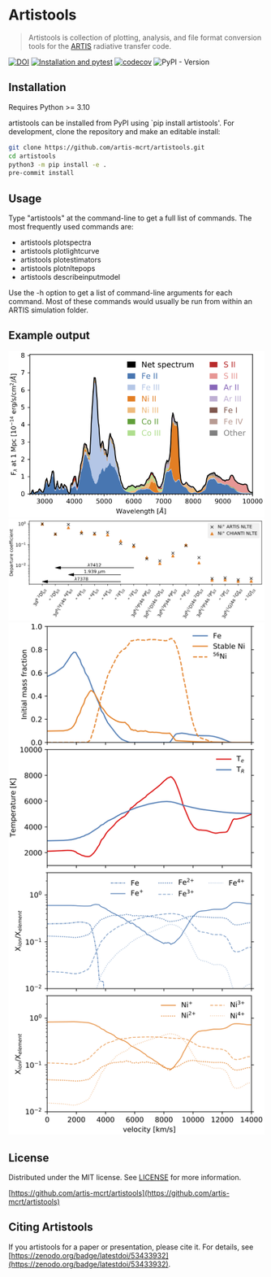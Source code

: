 # Artistools

> Artistools is collection of plotting, analysis, and file format conversion tools for the [ARTIS](https://github.com/artis-mcrt/artis) radiative transfer code.

[![DOI](https://zenodo.org/badge/53433932.svg)](https://zenodo.org/badge/latestdoi/53433932)
[![Installation and pytest](https://github.com/artis-mcrt/artistools/actions/workflows/pytest.yml/badge.svg)](https://github.com/artis-mcrt/artistools/actions/workflows/pytest.yml)
[![codecov](https://codecov.io/gh/artis-mcrt/artistools/branch/main/graph/badge.svg?token=XFlarJqeZd)](https://codecov.io/gh/artis-mcrt/artistools)
![PyPI - Version](https://img.shields.io/pypi/v/artistools)

## Installation
Requires Python >= 3.10

artistools can be installed from PyPI using `pip install artistools'. For development, clone the repository and make an editable install:
```sh
git clone https://github.com/artis-mcrt/artistools.git
cd artistools
python3 -m pip install -e .
pre-commit install
```

## Usage
Type "artistools" at the command-line to get a full list of commands. The most frequently used commands are:
- artistools plotspectra
- artistools plotlightcurve
- artistools plotestimators
- artistools plotnltepops
- artistools describeinputmodel

Use the -h option to get a list of command-line arguments for each command. Most of these commands would usually be run from within an ARTIS simulation folder.

## Example output

![Emission plot](https://github.com/artis-mcrt/artistools/raw/main/images/fig-emission.png)
![NLTE plot](https://github.com/artis-mcrt/artistools/raw/main/images/fig-nlte-Ni.png)
![Estimator plot](https://github.com/artis-mcrt/artistools/raw/main/images/fig-estimators.png)

## License
Distributed under the MIT license. See [LICENSE](https://github.com/artis-mcrt/artistools/blob/main/LICENSE.txt) for more information.

[https://github.com/artis-mcrt/artistools](https://github.com/artis-mcrt/artistools)


## Citing Artistools

If you artistools for a paper or presentation, please cite it. For details, see [https://zenodo.org/badge/latestdoi/53433932](https://zenodo.org/badge/latestdoi/53433932).
